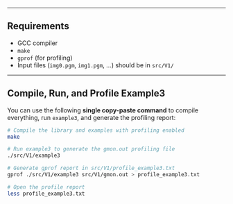 
---

## Requirements

- GCC compiler
- `make`
- `gprof` (for profiling)
- Input files (`img0.pgm`, `img1.pgm`, ...) should be in `src/V1/`  

---

## Compile, Run, and Profile Example3

You can use the following **single copy-paste command** to compile everything, run `example3`, and generate the profiling report:

```bash
# Compile the library and examples with profiling enabled
make

# Run example3 to generate the gmon.out profiling file
./src/V1/example3

# Generate gprof report in src/V1/profile_example3.txt
gprof ./src/V1/example3 src/V1/gmon.out > profile_example3.txt

# Open the profile report
less profile_example3.txt
